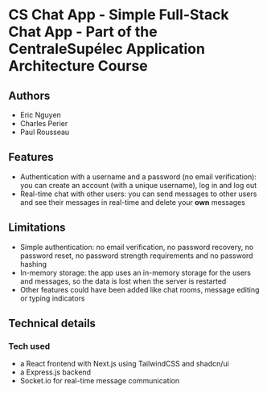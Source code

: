 # CS Chat App - Simple Full-Stack Chat App - Part of the CentraleSupélec Application Architecture Course

## Authors

- Eric Nguyen
- Charles Perier
- Paul Rousseau

## Features

- Authentication with a username and a password (no email verification): you can create an account (with a unique username), log in and log out
- Real-time chat with other users: you can send messages to other users and see their messages in real-time and delete your **own** messages

## Limitations

- Simple authentication: no email verification, no password recovery, no password reset, no password strength requirements and no password hashing
- In-memory storage: the app uses an in-memory storage for the users and messages, so the data is lost when the server is restarted
- Other features could have been added like chat rooms, message editing or typing indicators

## Technical details

### Tech used

- a React frontend with Next.js using TailwindCSS and shadcn/ui
- a Express.js backend
- Socket.io for real-time message communication

